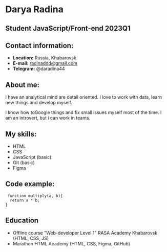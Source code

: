 # **Darya Radina**
## Student JavaScript/Front-end 2023Q1
## Contact information:
* **Location:** Russia, Khabarovsk
* **E-mail:** radinaddd@gmail.com
* **Telegram:** @daradina44

## About me:
I have an analytical mind are detail oriented. I love to work with data, learn new things and develop myself. 

I know how toGoogle things and fix small issues myself most of the time. I am an introvert, but i can work in teams.
## My skills:
* HTML
* CSS
* JavaScript (basic)
* Git (basic)
* Figma
## Code example:
```
 function multiply(a, b){
  return a * b;
}
```
## Education
* Offline course "Web-developer Level 1" RASA Academy Khabarovsk (HTML, CSS, JS)
* Marathon HTML Academy (HTML, CSS, Figma, GitHub)
